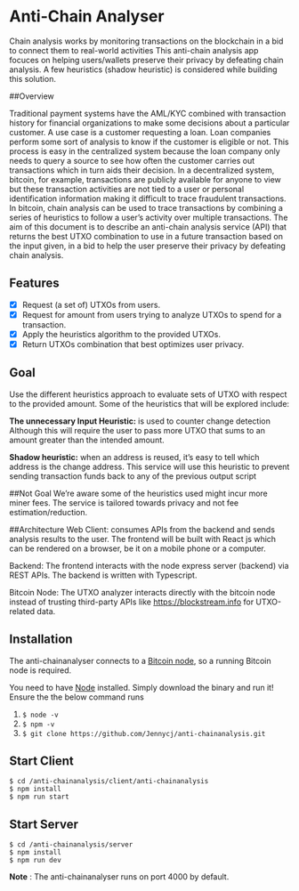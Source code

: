 # Anti-Chain Analyser
Chain analysis works by monitoring transactions on the blockchain in a bid to connect them to real-world activities
This anti-chain analysis app focuces on helping users/wallets preserve their privacy by defeating chain analysis. A few heuristics (shadow heuristic) is considered while building this solution.

##Overview

Traditional payment systems have the AML/KYC combined with transaction history for financial organizations to make some decisions about a particular customer. A use case is a customer requesting a loan. Loan companies perform some sort of analysis to know if the customer is eligible or not. This process is easy in the centralized system because the loan company only needs to query a source to see how often the customer carries out transactions which in turn aids their decision. In a decentralized system, bitcoin, for example, transactions are publicly available for anyone to view but these transaction activities are not tied to a user or personal identification information making it difficult to trace fraudulent transactions. In bitcoin, chain analysis can be used to trace transactions by combining a series of heuristics to follow a user’s activity over multiple transactions.
The aim of this document is to describe an anti-chain analysis service (API) that returns the best UTXO combination to use in a future transaction based on the input given, in a bid to help the user preserve their privacy by defeating chain analysis.


[//]: # (![demo]&#40;./image/landingpage.jpeg&#41;)


## Features

- [x] Request (a set of) UTXOs from users.
- [x] Request for amount from users trying to analyze UTXOs to spend for a transaction.
- [x] Apply the heuristics algorithm to the provided UTXOs.
- [x] Return UTXOs combination that best optimizes user privacy.

## Goal
Use the different heuristics approach to evaluate sets of UTXO with respect to the provided amount. Some of the heuristics that will be explored include:

**The unnecessary Input Heuristic:** is used to counter change detection Although this will require the user to pass more UTXO that sums to an amount greater than the intended amount.

**Shadow heuristic:** when an address is reused, it’s easy to tell which address is the change address. This service will use this heuristic to prevent sending transaction funds back to any of the previous output script

##Not Goal
We’re aware some of the heuristics used might incur more miner fees. The service is tailored towards privacy and not fee estimation/reduction.

##Architecture
Web Client: consumes APIs from the backend and sends analysis results to the user. The frontend will be built with React js which can be rendered on a browser, be it on a mobile phone or a computer.

Backend: The frontend interacts with the node express server (backend) via REST APIs. The backend is written with Typescript.

Bitcoin Node: The UTXO analyzer interacts directly with the bitcoin node instead of trusting third-party APIs like https://blockstream.info for UTXO-related data.

## Installation

The anti-chainanalyser connects to a [Bitcoin node](https://github.com/bitcoin/bitcoin/blob/master/README.md), so a running Bitcoin node is required.

You need to have [Node](https://nodejs.org/en/download/) installed. Simply download the binary and run it!
Ensure the the below command runs

1. `$ node -v`
2. `$ npm -v`
3. `$ git clone https://github.com/Jennycj/anti-chainanalysis.git `

## Start Client
```
$ cd /anti-chainanalysis/client/anti-chainanalysis
$ npm install
$ npm run start

```

## Start Server
```
$ cd /anti-chainanalysis/server
$ npm install
$ npm run dev
```

**Note** : The anti-chainanalyser runs on port 4000 by default.

